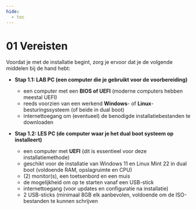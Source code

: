 ```yaml
---
hide:
  - toc
---
```


# 01 Vereisten
Voordat je met de installatie begint, zorg je ervoor dat je de volgende middelen bij de hand hebt:

- **Stap 1.1: LAB PC (een computer die je gebruikt voor de voorbereiding)**
    - een computer met een **BIOS of UEFI** (moderne computers hebben meestal UEFI)
    - reeds voorzien van een werkend **Windows**- of **Linux**-besturingssysteem (of beide in dual boot)
    - internettoegang om (eventueel) de benodigde installatiebestanden te downloaden

- **Stap 1.2: LES PC (de computer waar je het dual boot systeem op installeert)**
    - een computer met **UEFI** (dit is essentieel voor deze installatiemethode)
    - geschikt voor de installatie van Windows 11 en Linux Mint 22 in dual boot (voldoende RAM, opslagruimte en CPU)
    - (2) monitor(s), een toetsenbord en een muis
    - de mogelijkheid om op te starten vanaf een USB-stick
    - internettoegang (voor updates en configuratie na installatie)
    - 2 USB-sticks (minimaal 8GB elk aanbevolen, voldoende om de ISO-bestanden te kunnen schrijven